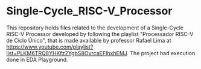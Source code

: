# Single-Cycle_RISC-V_Processor
This repository holds files related to the development of a Single-Cycle RISC-V Processor developed by following the playlist "Processador RISC-V de Ciclo Único", that is made available by professor Rafael Lima at https://www.youtube.com/playlist?list=PLKM6TRQ8YHKfz2YgbS8OvrcaEFIhxhEMJ. The project had execution done in EDA Playground.
